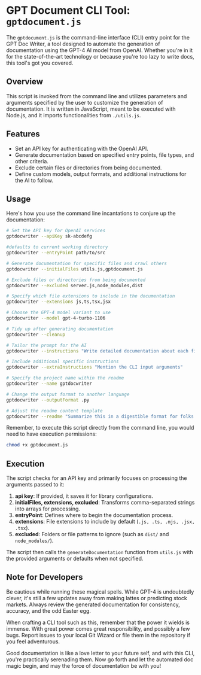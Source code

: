 # GPT Document CLI Tool: `gptdocument.js`

The `gptdocument.js` is the command-line interface (CLI) entry point for the GPT Doc Writer, a tool designed to automate the generation of documentation using the GPT-4 AI model from OpenAI. Whether you're in it for the state-of-the-art technology or because you're too lazy to write docs, this tool's got you covered.

## Overview

This script is invoked from the command line and utilizes parameters and arguments specified by the user to customize the generation of documentation. It is written in JavaScript, meant to be executed with Node.js, and it imports functionalities from `./utils.js`.

## Features

- Set an API key for authenticating with the OpenAI API.
- Generate documentation based on specified entry points, file types, and other criteria.
- Exclude certain files or directories from being documented.
- Define custom models, output formats, and additional instructions for the AI to follow.

## Usage

Here's how you use the command line incantations to conjure up the documentation:

```bash
# Set the API key for OpenAI services
gptdocwriter --apiKey sk-abcdefg

#defaults to current working directory
gptdocwriter --entryPoint path/to/src

# Generate documentation for specific files and crawl others
gptdocwriter --initialFiles utils.js,gptdocument.js

# Exclude files or directories from being documented
gptdocwriter --excluded server.js,node_modules,dist

# Specify which file extensions to include in the documentation
gptdocwriter --extensions js,ts,tsx,jsx

# Choose the GPT-4 model variant to use
gptdocwriter --model gpt-4-turbo-1106

# Tidy up after generating documentation
gptdocwriter --cleanup

# Tailor the prompt for the AI
gptdocwriter --instructions "Write detailed documentation about each file"

# Include additional specific instructions
gptdocwriter --extraInstructions "Mention the CLI input arguments"

# Specify the project name within the readme
gptdocwriter --name gptdocwriter

# Change the output format to another language
gptdocwriter --outputFormat .py

# Adjust the readme content template
gptdocwriter --readme "Summarize this in a digestible format for folks who got a D in English"
```

Remember, to execute this script directly from the command line, you would need to have execution permissions:

```bash
chmod +x gptdocument.js
```

## Execution

The script checks for an API key and primarily focuses on processing the arguments passed to it:

1. **api key**: If provided, it saves it for library configurations.
2. **initialFiles, extensions, excluded**: Transforms comma-separated strings into arrays for processing.
3. **entryPoint**: Defines where to begin the documentation process.
4. **extensions**: File extensions to include by default (`.js, .ts, .mjs, .jsx, .tsx`).
5. **excluded**: Folders or file patterns to ignore (such as `dist/` and `node_modules/`).

The script then calls the `generateDocumentation` function from `utils.js` with the provided arguments or defaults when not specified.

## Note for Developers

Be cautious while running these magical spells. While GPT-4 is undoubtedly clever, it's still a few updates away from making lattes or predicting stock markets. Always review the generated documentation for consistency, accuracy, and the odd Easter egg.

When crafting a CLI tool such as this, remember that the power it wields is immense. With great power comes great responsibility, and possibly a few bugs. Report issues to your local Git Wizard or file them in the repository if you feel adventurous.

Good documentation is like a love letter to your future self, and with this CLI, you're practically serenading them. Now go forth and let the automated doc magic begin, and may the force of documentation be with you!